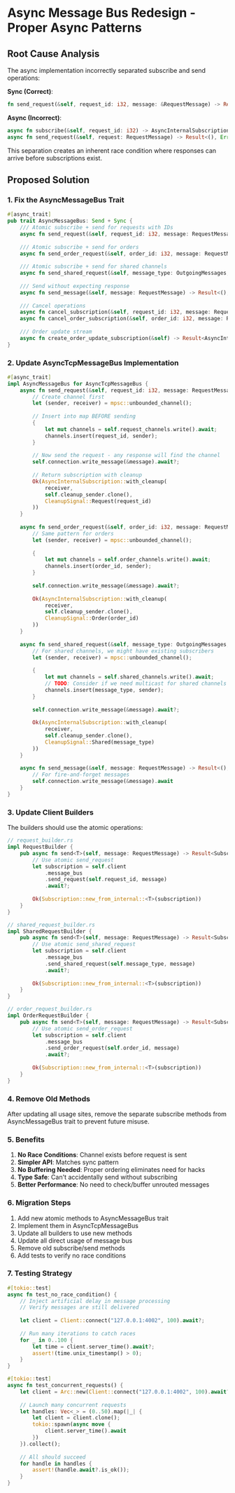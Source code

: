 # Async Message Bus Redesign - Proper Async Patterns

## Root Cause Analysis

The async implementation incorrectly separated subscribe and send operations:

**Sync (Correct)**:
```rust
fn send_request(&self, request_id: i32, message: &RequestMessage) -> Result<InternalSubscription, Error>
```

**Async (Incorrect)**:
```rust
async fn subscribe(&self, request_id: i32) -> AsyncInternalSubscription;
async fn send_request(&self, request: RequestMessage) -> Result<(), Error>;
```

This separation creates an inherent race condition where responses can arrive before subscriptions exist.

## Proposed Solution

### 1. Fix the AsyncMessageBus Trait

```rust
#[async_trait]
pub trait AsyncMessageBus: Send + Sync {
    /// Atomic subscribe + send for requests with IDs
    async fn send_request(&self, request_id: i32, message: RequestMessage) -> Result<AsyncInternalSubscription, Error>;
    
    /// Atomic subscribe + send for orders
    async fn send_order_request(&self, order_id: i32, message: RequestMessage) -> Result<AsyncInternalSubscription, Error>;
    
    /// Atomic subscribe + send for shared channels
    async fn send_shared_request(&self, message_type: OutgoingMessages, message: RequestMessage) -> Result<AsyncInternalSubscription, Error>;
    
    /// Send without expecting response
    async fn send_message(&self, message: RequestMessage) -> Result<(), Error>;
    
    /// Cancel operations
    async fn cancel_subscription(&self, request_id: i32, message: RequestMessage) -> Result<(), Error>;
    async fn cancel_order_subscription(&self, order_id: i32, message: RequestMessage) -> Result<(), Error>;
    
    /// Order update stream
    async fn create_order_update_subscription(&self) -> Result<AsyncInternalSubscription, Error>;
}
```

### 2. Update AsyncTcpMessageBus Implementation

```rust
#[async_trait]
impl AsyncMessageBus for AsyncTcpMessageBus {
    async fn send_request(&self, request_id: i32, message: RequestMessage) -> Result<AsyncInternalSubscription, Error> {
        // Create channel first
        let (sender, receiver) = mpsc::unbounded_channel();
        
        // Insert into map BEFORE sending
        {
            let mut channels = self.request_channels.write().await;
            channels.insert(request_id, sender);
        }
        
        // Now send the request - any response will find the channel
        self.connection.write_message(&message).await?;
        
        // Return subscription with cleanup
        Ok(AsyncInternalSubscription::with_cleanup(
            receiver,
            self.cleanup_sender.clone(),
            CleanupSignal::Request(request_id)
        ))
    }
    
    async fn send_order_request(&self, order_id: i32, message: RequestMessage) -> Result<AsyncInternalSubscription, Error> {
        // Same pattern for orders
        let (sender, receiver) = mpsc::unbounded_channel();
        
        {
            let mut channels = self.order_channels.write().await;
            channels.insert(order_id, sender);
        }
        
        self.connection.write_message(&message).await?;
        
        Ok(AsyncInternalSubscription::with_cleanup(
            receiver,
            self.cleanup_sender.clone(),
            CleanupSignal::Order(order_id)
        ))
    }
    
    async fn send_shared_request(&self, message_type: OutgoingMessages, message: RequestMessage) -> Result<AsyncInternalSubscription, Error> {
        // For shared channels, we might have existing subscribers
        let (sender, receiver) = mpsc::unbounded_channel();
        
        {
            let mut channels = self.shared_channels.write().await;
            // TODO: Consider if we need multicast for shared channels
            channels.insert(message_type, sender);
        }
        
        self.connection.write_message(&message).await?;
        
        Ok(AsyncInternalSubscription::with_cleanup(
            receiver,
            self.cleanup_sender.clone(),
            CleanupSignal::Shared(message_type)
        ))
    }
    
    async fn send_message(&self, message: RequestMessage) -> Result<(), Error> {
        // For fire-and-forget messages
        self.connection.write_message(&message).await
    }
}
```

### 3. Update Client Builders

The builders should use the atomic operations:

```rust
// request_builder.rs
impl RequestBuilder {
    pub async fn send<T>(self, message: RequestMessage) -> Result<Subscription<T>, Error> {
        // Use atomic send_request
        let subscription = self.client
            .message_bus
            .send_request(self.request_id, message)
            .await?;
            
        Ok(Subscription::new_from_internal::<T>(subscription))
    }
}

// shared_request_builder.rs
impl SharedRequestBuilder {
    pub async fn send<T>(self, message: RequestMessage) -> Result<Subscription<T>, Error> {
        // Use atomic send_shared_request
        let subscription = self.client
            .message_bus
            .send_shared_request(self.message_type, message)
            .await?;
            
        Ok(Subscription::new_from_internal::<T>(subscription))
    }
}

// order_request_builder.rs  
impl OrderRequestBuilder {
    pub async fn send<T>(self, message: RequestMessage) -> Result<Subscription<T>, Error> {
        // Use atomic send_order_request
        let subscription = self.client
            .message_bus
            .send_order_request(self.order_id, message)
            .await?;
            
        Ok(Subscription::new_from_internal::<T>(subscription))
    }
}
```

### 4. Remove Old Methods

After updating all usage sites, remove the separate subscribe methods from AsyncMessageBus trait to prevent future misuse.

### 5. Benefits

1. **No Race Conditions**: Channel exists before request is sent
2. **Simpler API**: Matches sync pattern
3. **No Buffering Needed**: Proper ordering eliminates need for hacks
4. **Type Safe**: Can't accidentally send without subscribing
5. **Better Performance**: No need to check/buffer unrouted messages

### 6. Migration Steps

1. Add new atomic methods to AsyncMessageBus trait
2. Implement them in AsyncTcpMessageBus
3. Update all builders to use new methods
4. Update all direct usage of message bus
5. Remove old subscribe/send methods
6. Add tests to verify no race conditions

### 7. Testing Strategy

```rust
#[tokio::test]
async fn test_no_race_condition() {
    // Inject artificial delay in message processing
    // Verify messages are still delivered
    
    let client = Client::connect("127.0.0.1:4002", 100).await?;
    
    // Run many iterations to catch races
    for _ in 0..100 {
        let time = client.server_time().await?;
        assert!(time.unix_timestamp() > 0);
    }
}

#[tokio::test] 
async fn test_concurrent_requests() {
    let client = Arc::new(Client::connect("127.0.0.1:4002", 100).await?);
    
    // Launch many concurrent requests
    let handles: Vec<_> = (0..50).map(|_| {
        let client = client.clone();
        tokio::spawn(async move {
            client.server_time().await
        })
    }).collect();
    
    // All should succeed
    for handle in handles {
        assert!(handle.await?.is_ok());
    }
}
```